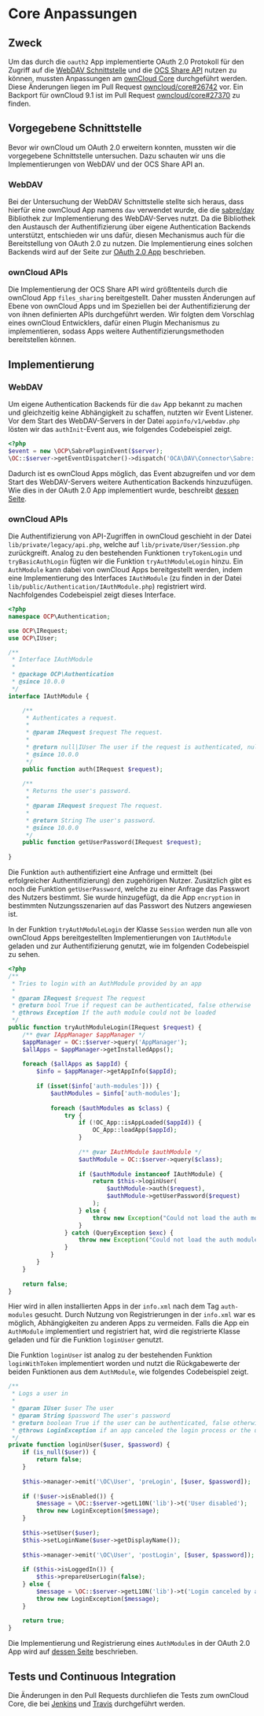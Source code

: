 # Core Anpassungen

## Zweck

Um das durch die `oauth2` App implementierte OAuth 2.0 Protokoll für den Zugriff auf die [WebDAV Schnittstelle](https://doc.owncloud.org/server/9.1/user_manual/files/access_webdav.html) und die [OCS Share API](https://doc.owncloud.org/server/9.1/developer_manual/core/ocs-share-api.html) nutzen zu können, mussten Anpassungen am [ownCloud Core](https://github.com/owncloud/core) durchgeführt werden. Diese Änderungen liegen im Pull Request [owncloud/core#26742](https://github.com/owncloud/core/pull/26742) vor. Ein Backport für ownCloud 9.1 ist im Pull Request [owncloud/core#27370](https://github.com/owncloud/core/pull/27370) zu finden.

## Vorgegebene Schnittstelle

Bevor wir ownCloud um OAuth 2.0 erweitern konnten, mussten wir die vorgegebene Schnittstelle untersuchen. Dazu schauten wir uns die Implementierungen von WebDAV und der OCS Share API an.

### WebDAV

Bei der Untersuchung der WebDAV Schnittstelle stellte sich heraus, dass hierfür eine ownCloud App namens `dav` verwendet wurde, die die [sabre/dav](http://sabre.io) Bibliothek zur Implementierung des WebDAV-Serves nutzt. Da die Bibliothek den Austausch der Authentifizierung über eigene Authentication Backends unterstützt, entschieden wir uns dafür, diesen Mechanismus auch für die Bereitstellung von OAuth 2.0 zu nutzen. Die Implementierung eines solchen Backends wird auf der Seite zur [OAuth 2.0 App](oauth2-app/#authentifizierungslogik) beschrieben.

### ownCloud APIs

Die Implementierung der OCS Share API wird größtenteils durch die ownCloud App `files_sharing` bereitgestellt. Daher mussten Änderungen auf Ebene von ownCloud Apps und im Speziellen bei der Authentifizierung der von ihnen definierten APIs durchgeführt werden. Wir folgten dem Vorschlag eines ownCloud Entwicklers, dafür einen Plugin Mechanismus zu implementieren, sodass Apps weitere Authentifizierungsmethoden bereitstellen können.

## Implementierung

### WebDAV

Um eigene Authentication Backends für die `dav` App bekannt zu machen und gleichzeitig keine Abhängigkeit zu schaffen, nutzten wir Event Listener. Vor dem Start des WebDAV-Servers in der Datei `appinfo/v1/webdav.php` lösten wir das `authInit`-Event aus, wie folgendes Codebeispiel zeigt.

```php
<?php
$event = new \OCP\SabrePluginEvent($server);
\OC::$server->getEventDispatcher()->dispatch('OCA\DAV\Connector\Sabre::authInit', $event);
```

Dadurch ist es ownCloud Apps möglich, das Event abzugreifen und vor dem Start des WebDAV-Servers weitere Authentication Backends hinzuzufügen. Wie dies in der OAuth 2.0 App implementiert wurde, beschreibt [dessen Seite](oauth2-app/#authentifizierungslogik).

### ownCloud APIs

Die Authentifizierung von API-Zugriffen in ownCloud geschieht in der Datei `lib/private/legacy/api.php`, welche auf `lib/private/User/Session.php` zurückgreift. Analog zu den bestehenden Funktionen `tryTokenLogin` und `tryBasicAuthLogin` fügten wir die Funktion `tryAuthModuleLogin` hinzu. Ein `AuthModule` kann dabei von ownCloud Apps bereitgestellt werden, indem eine Implementierung des Interfaces `IAuthModule` (zu finden in der Datei `lib/public/Authentication/IAuthModule.php`) registriert wird. Nachfolgendes Codebeispiel zeigt dieses Interface.

```php
<?php
namespace OCP\Authentication;

use OCP\IRequest;
use OCP\IUser;

/**
 * Interface IAuthModule
 *
 * @package OCP\Authentication
 * @since 10.0.0
 */
interface IAuthModule {

	/**
	 * Authenticates a request.
	 *
	 * @param IRequest $request The request.
	 *
	 * @return null|IUser The user if the request is authenticated, null otherwise.
	 * @since 10.0.0
	 */
	public function auth(IRequest $request);
	
	/**
	 * Returns the user's password.
	 *
	 * @param IRequest $request The request.
	 *
	 * @return String The user's password.
	 * @since 10.0.0
	 */
	public function getUserPassword(IRequest $request);
	
}
```

Die Funktion `auth` authentifiziert eine Anfrage und ermittelt (bei erfolgreicher Authentifizierung) den zugehörigen Nutzer. Zusätzlich gibt es noch die Funktion `getUserPassword`, welche zu einer Anfrage das Passwort des Nutzers bestimmt. Sie wurde hinzugefügt, da die App `encryption` in bestimmten Nutzungsszenarien auf das Passwort des Nutzers angewiesen ist.

In der Funktion `tryAuthModuleLogin` der Klasse `Session` werden nun alle von ownCloud Apps bereitgestellten Implementierungen von `IAuthModule` geladen und zur Authentifizierung genutzt, wie im folgenden Codebeispiel zu sehen.

```php
<?php
/**
 * Tries to login with an AuthModule provided by an app
 *
 * @param IRequest $request The request
 * @return bool True if request can be authenticated, false otherwise
 * @throws Exception If the auth module could not be loaded
 */
public function tryAuthModuleLogin(IRequest $request) {
	/** @var IAppManager $appManager */
	$appManager = OC::$server->query('AppManager');
	$allApps = $appManager->getInstalledApps();
	
	foreach ($allApps as $appId) {
		$info = $appManager->getAppInfo($appId);
		
		if (isset($info['auth-modules'])) {
			$authModules = $info['auth-modules'];
			
			foreach ($authModules as $class) {
				try {
					if (!OC_App::isAppLoaded($appId)) {
						OC_App::loadApp($appId);
					}
					
					/** @var IAuthModule $authModule */
					$authModule = OC::$server->query($class);
					
					if ($authModule instanceof IAuthModule) {
						return $this->loginUser(
							$authModule->auth($request),
							$authModule->getUserPassword($request)
						);
					} else {
						throw new Exception("Could not load the auth module $class");
					}
				} catch (QueryException $exc) {
					throw new Exception("Could not load the auth module $class");
				}
			}
		}
	}
	
	return false;
}
```

Hier wird in allen installierten Apps in der `info.xml` nach dem Tag `auth-modules` gesucht. Durch Nutzung von Registrierungen in der `info.xml` war es möglich, Abhängigkeiten zu anderen Apps zu vermeiden. Falls die App ein `AuthModule` implementiert und registriert hat, wird die registrierte Klasse geladen und für die Funktion `loginUser` genutzt.

Die Funktion `loginUser` ist analog zu der bestehenden Funktion `loginWithToken` implementiert worden und nutzt die Rückgabewerte der beiden Funktionen aus dem `AuthModule`, wie folgendes Codebeispiel zeigt.

```php
/**
 * Logs a user in
 *
 * @param IUser $user The user
 * @param String $password The user's password
 * @return boolean True if the user can be authenticated, false otherwise
 * @throws LoginException if an app canceled the login process or the user is not enabled
 */
private function loginUser($user, $password) {
	if (is_null($user)) {
		return false;
	}
	
	$this->manager->emit('\OC\User', 'preLogin', [$user, $password]);
	
	if (!$user->isEnabled()) {
		$message = \OC::$server->getL10N('lib')->t('User disabled');
		throw new LoginException($message);
	}
	
	$this->setUser($user);
	$this->setLoginName($user->getDisplayName());
	
	$this->manager->emit('\OC\User', 'postLogin', [$user, $password]);
	
	if ($this->isLoggedIn()) {
		$this->prepareUserLogin(false);
	} else {
		$message = \OC::$server->getL10N('lib')->t('Login canceled by app');
		throw new LoginException($message);
	}
	
	return true;
}
```

Die Implementierung und Registrierung eines `AuthModule`s in der OAuth 2.0 App wird auf [dessen Seite](oauth2-app/#authentifizierungslogik) beschrieben.

## Tests und Continuous Integration

Die Änderungen in den Pull Requests durchliefen die Tests zum ownCloud Core, die bei [Jenkins](https://jenkins.owncloud.org/job/owncloud-core/job/core/) und [Travis](https://travis-ci.org/owncloud/core/) durchgeführt werden.
